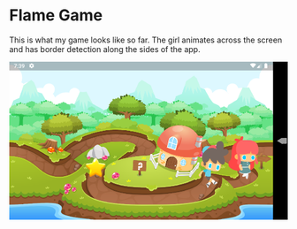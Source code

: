 # Flame Game

This is what my game looks like so far. The girl animates across the screen and has
border detection along the sides of the app.

![game image](docs/screenshot.png)